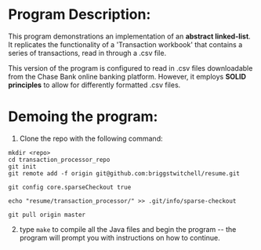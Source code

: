 # Program Description:
This program demonstrations an implementation of an **abstract linked-list**. It replicates the functionality of a 'Transaction workbook' that contains a series of transactions, read in through a .csv file.

This version of the program is configured to read in .csv files downloadable from the Chase Bank online banking platform. However, it employs **SOLID principles** to allow for differently formatted .csv files.

# Demoing the program:
1) Clone the repo with the following command:
```
mkdir <repo>
cd transaction_processor_repo
git init
git remote add -f origin git@github.com:briggstwitchell/resume.git

git config core.sparseCheckout true

echo "resume/transaction_processor/" >> .git/info/sparse-checkout

git pull origin master

```

2) type `make` to compile all the Java files and begin the program -- the program will prompt you with instructions on how to continue.
